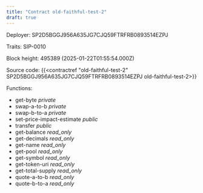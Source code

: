 ```yaml
---
title: "Contract old-faithful-test-2"
draft: true
---
```

Deployer: SP2D5BGGJ956A635JG7CJQ59FTRFRB0893514EZPJ

Traits:
 SIP-0010



Block height: 495389 (2025-01-22T01:55:54.000Z)

Source code: {{<contractref "old-faithful-test-2" SP2D5BGGJ956A635JG7CJQ59FTRFRB0893514EZPJ old-faithful-test-2>}}

Functions:

* get-byte _private_
* swap-a-to-b _private_
* swap-b-to-a _private_
* set-price-impact-estimate _public_
* transfer _public_
* get-balance _read_only_
* get-decimals _read_only_
* get-name _read_only_
* get-pool _read_only_
* get-symbol _read_only_
* get-token-uri _read_only_
* get-total-supply _read_only_
* quote-a-to-b _read_only_
* quote-b-to-a _read_only_
